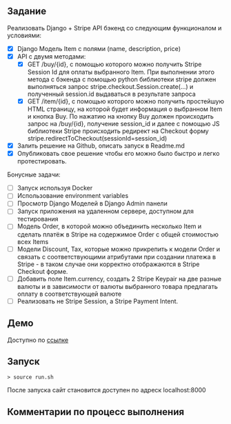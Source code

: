 ## Задание

Реализовать Django + Stripe API бэкенд со следующим функционалом и условиями:
 - [x]	Django Модель Item с полями (name, description, price) 
 - [x]	API с двумя методами:
    - [x]	GET /buy/{id}, c помощью которого можно получить Stripe Session Id для оплаты выбранного Item. При выполнении этого метода c бэкенда с помощью python библиотеки stripe должен выполняться запрос stripe.checkout.Session.create(...) и полученный session.id выдаваться в результате запроса
    - [x]	GET /item/{id}, c помощью которого можно получить простейшую HTML страницу, на которой будет информация о выбранном Item и кнопка Buy. По нажатию на кнопку Buy должен происходить запрос на /buy/{id}, получение session_id и далее  с помощью JS библиотеки Stripe происходить редирект на Checkout форму stripe.redirectToCheckout(sessionId=session_id)
 - [x]	Залить решение на Github, описать запуск в Readme.md
 - [x]	Опубликовать свое решение чтобы его можно было быстро и легко протестировать.

Бонусные задачи: 
 - [ ]	Запуск используя Docker
 - [ ]	Использование environment variables
 - [ ]	Просмотр Django Моделей в Django Admin панели
 - [ ]	Запуск приложения на удаленном сервере, доступном для тестирования
 - [ ]	Модель Order, в которой можно объединить несколько Item и сделать платёж в Stripe на содержимое Order c общей стоимостью всех Items
 - [ ]	Модели Discount, Tax, которые можно прикрепить к модели Order и связать с соответствующими атрибутами при создании платежа в Stripe - в таком случае они корректно отображаются в Stripe Checkout форме. 
 - [ ]	Добавить поле Item.currency, создать 2 Stripe Keypair на две разные валюты и в зависимости от валюты выбранного товара предлагать оплату в соответствующей валюте
 - [ ]	Реализовать не Stripe Session, а Stripe Payment Intent.

## Демо

Доступно по [ссылке](https://testy-rishat.onrender.com/)

## Запуск

```
> source run.sh
```

После запуска сайт становится доступен по адреск localhost:8000

## Комментарии по процесс выполнения
